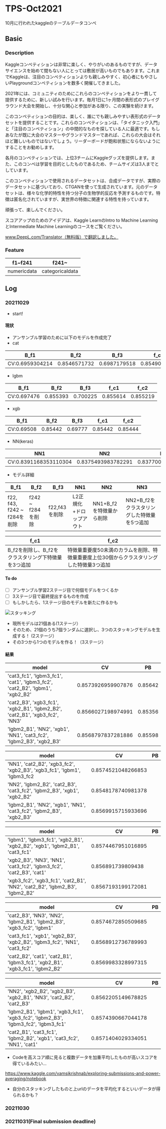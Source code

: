 # TPS-Oct2021
10月に行われたkaggleのテーブルデータコンペ

## Basic
### Description
Kaggleコンペティションは非常に楽しく、やりがいのあるものですが、データサイエンスを始めて間もない人にとっては敷居が高いものでもあります。これまでKaggleは、注目のコンペティションよりも親しみやすく、初心者にもやさしいPlaygroundコンペティションを数多く開催してきました。

2021年には、コミュニティのためにこれらのコンペティションをより一貫して提供するために、新しい試みを行います。毎月1日に1ヶ月間の表形式のプレイグラウンド大会を開始し、十分な関心と参加がある限り、この実験を続けます。

このコンペティションの目的は、楽しく、誰にでも親しみやすい表形式のデータセットを提供することです。これらのコンペティションは、「タイタニック入門」と「注目のコンペティション」の中間的なものを探している人に最適です。もしあなたが既に大会のマスターやグランドマスターであれば、これらの大会はそれほど難しいものではないでしょう。リーダーボードが飽和状態にならないようにすることをお勧めします。

各月のコンペティションでは、上位3チームにKaggleグッズを提供します。また、このコンペは学習を目的としたものであるため、チームサイズは3人までとしています。

このコンペティションで使用されるデータセットは、合成データですが、実際のデータセットに基づいており、CTGANを使って生成されています。元のデータセットは、様々な化学的特性を持つ分子の生物学的反応を予測するものです。特徴は匿名化されていますが、実世界の特徴に関連する特性を持っています。

頑張って、楽しんでください。

スコアアップのためのアイデアは、Kaggle LearnのIntro to Machine LearningとIntermediate Machine Learningのコースをご覧ください。

www.DeepL.com/Translator（無料版）で翻訳しました。

### Feature
|  f1~f241  |  f241~  |
| ---- | ---- |
|  numericdata  |  categoricaldata  |


## Log
### 20211029
- start!
#### 現状
- アンサンブル学習のために以下のモデルを作成完了
- cat

|  B_f1  |  B_f2  | B_f3 | f_c1 | f_c2 |
| ---- | ---- | ---- | ---- | ---- |
|  CV:0.6959304214  |  0.8546571732  | 0.6987179518 | 0.8549021482   | 0.854847163 |

- lgbm  

|  B_f1  |  B_f2  | B_f3 | f_c1 | f_c2 |
| ---- | ---- | ---- | ---- | ---- |
|  CV:0.697476  |  0.855393  | 0.700225 | 0.855614 | 0.855219  |

- xgb

|  B_f1  |  B_f2  | B_f3 | f_c1 | f_c2 |
| ---- | ---- | ---- | ---- | ---- |
|  CV:0.69508 |  0.85442  | 0.69777 | 0.85442 | 0.85444 |

- NN(keras)

|  NN1  |  NN2  | NN3 | 
| ---- | ---- | ---- |
|  CV:0.8391168353110304  | 0.8375493983782291   | 0.8377000380659657 | 

- モデル詳細

|B_f1|B_f2|B_f3|  NN1  |  NN2  | NN3 | 
| ---- | ---- | ---- | ---- | ---- | ---- |
| f22, f43, f242 ~ f284を削除  | f242 ~ f284を削除 | f22,f43を削除  | L2正規化+ドロップアウト | NN1+B_f2を特徴量から削除  | NN2+B_f2をクラスタリングした特徴量を5つ追加 |

| f_c1 | f_c2|
| ---- | ---- |
| B_f2を削除し、B_f2をクラスタリング下特徴量を3つ追加 | 特徴量重要度50未満のカラムを削除、特徴量重要度上位30個からクラスタリングした特徴量3つ追加 |


#### To do
- [ ] アンサンブル学習2ステージ目で何個モデルをつくるか
- [ ] 3ステージ目で最終提出するものを作成
- [ ] もしかしたら、1ステージ目のモデルを新たに作るかも

![スタッキング](https://user-images.githubusercontent.com/93358183/139364271-bf33ab3f-c24f-45be-bbe6-a452600d5bdc.png)

- 現所モデルは21個ある(1ステージ）
- そのため、21個のうち7個ランダムに選択し、3つのスタッキングモデルを生成する！ (2ステージ）
- その3つから1つのモデルを作る！（3ステージ）

#### 結果

|model | CV | PB |  
| ---- | ---- | ---- |  
| 'cat3_fc1', 'lgbm3_fc1', 'cat1', 'lgbm3_fc2', 'cat2_B2', 'lgbm1', 'xgb2_B2' | 0.8573926959907876 | 0.85642 |
| 'cat2_B3', 'xgb3_fc1', 'xgb2_B1', 'lgbm2_B2', 'cat2_B1', 'xgb3_fc2', 'NN3' | 0.8566027198974991 | 0.85356 |
| 'lgbm2_B1', 'NN2', 'xgb1', 'NN1', 'cat3_fc2', 'lgbm2_B3', 'xgb2_B3' | 0.8568797837281886 | 0.85598 |

|model | CV | PB |  
| ---- | ---- | ---- |  
| 'NN1', 'cat2_B2', 'xgb3_fc2', 'xgb2_B3', 'xgb3_fc1', 'lgbm1', 'lgbm3_fc2 | 0.8574521048266853 |  |
| 'NN2', 'lgbm2_B2', 'cat2_B3', 'cat3_fc2', 'lgbm2_B3', 'xgb1', 'xgb2_B2' | 0.8548178740981378 |  |
| 'lgbm2_B1', 'NN2', 'xgb1', 'NN1', 'cat3_fc2', 'lgbm2_B3', 'xgb2_B3' | 0.8569915715933696 |  |

|model | CV | PB |  
| ---- | ---- | ---- |  
| 'lgbm1', 'lgbm3_fc1', 'xgb2_B1', 'xgb2_B2', 'xgb1', 'lgbm2_B1', 'cat3_fc1' | 0.8574467951016895 |  |
| 'xgb2_B3', 'NN3', 'NN1', 'cat3_fc2', 'lgbm3_fc2', 'cat2_B3', 'cat1' | 0.856891739809438 |  |
| 'xgb3_fc2', 'xgb3_fc1', 'cat2_B1', 'NN2', 'cat2_B2', 'lgbm2_B3', 'lgbm2_B2' | 0.8567193199172081 |  |

|model | CV | PB |  
| ---- | ---- | ---- |  
| 'cat2_B3', 'NN3', 'NN2', 'lgbm2_B1', 'lgbm2_B3', 'xgb3_fc2', 'lgbm1' | 0.8574672850509685 |  |
| 'cat3_fc1', 'xgb1', 'xgb2_B3', 'xgb2_B2', 'lgbm3_fc2', 'NN1', 'cat3_fc2' | 0.8568912736789993 |  |
| 'cat2_B2', 'cat1', 'cat2_B1', 'lgbm3_fc1', 'xgb2_B1', 'xgb3_fc1', 'lgbm2_B2' | 0.8569983328997315 |  |

|model | CV | PB |  
| ---- | ---- | ---- |  
| 'NN2', 'xgb2_B2', 'xgb2_B3', 'xgb2_B1', 'NN3', 'cat2_B2', 'cat2_B3' | 0.8562205149678825 |  |
| 'lgbm2_B1', 'lgbm1', 'xgb3_fc1', 'xgb3_fc2', 'lgbm2_B3', 'lgbm3_fc2', 'lgbm3_fc1' | 0.8574390667044178 |  |
| 'cat2_B1', 'cat3_fc1', 'lgbm2_B2', 'xgb1', 'cat3_fc2', 'NN1', 'cat1' | 0.8571404029334051 |  |

- Codeを高スコア順に見ると複数データを加重平均したものが高いスコアを得ているみたい...

 https://www.kaggle.com/vamsikrishnab/exploring-submissions-and-power-averaging/notebook
 
- 自分のスタッキングしたものと上urlのデータを平均化するといいデータが得られるかも？


### 20211030



### 20211031(**Final submission deadline**)




